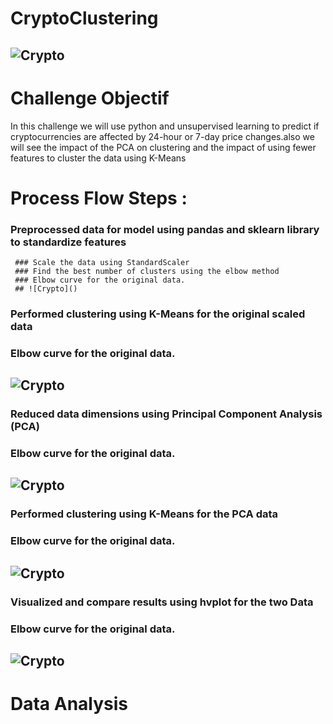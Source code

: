 # CryptoClustering
## ![Crypto](https://i.pinimg.com/736x/ce/bd/26/cebd26365e7e8c1de734652e65f766c8.jpg)

# Challenge Objectif 

In this challenge we will use python and unsupervised learning to predict if cryptocurrencies are affected by 24-hour or 7-day price changes.also we will see the impact of the PCA on clustering and the impact of using fewer features to cluster the data using K-Means

# Process Flow Steps :
  ### Preprocessed data for model using pandas and sklearn library to standardize features
     ### Scale the data using StandardScaler
     ### Find the best number of clusters using the elbow method
     ### Elbow curve for the original data.
     ## ![Crypto]()

  ###  Performed clustering using K-Means for the original scaled data
   ### Elbow curve for the original data.
   ## ![Crypto]()

  ### Reduced data dimensions using Principal Component Analysis (PCA)
   ### Elbow curve for the original data.
   ## ![Crypto]()

  ### Performed clustering using K-Means for the PCA data
   ### Elbow curve for the original data.
   ## ![Crypto]()

  ### Visualized and compare results using hvplot for the two Data 
   ### Elbow curve for the original data.
   ## ![Crypto]()

# Data Analysis 
      



